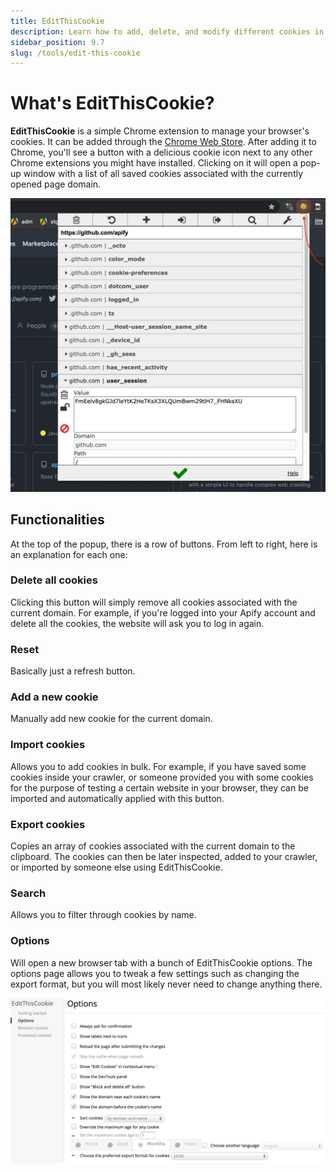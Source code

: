 ```yaml
---
title: EditThisCookie
description: Learn how to add, delete, and modify different cookies in your browser for testing purposes using the EditThisCookie chrome extension.
sidebar_position: 9.7
slug: /tools/edit-this-cookie
---
```


# [](#what-is-it) What's EditThisCookie?

**EditThisCookie** is a simple Chrome extension to manage your browser's cookies. It can be added through the [Chrome Web Store](https://chrome.google.com/webstore/category/extensions). After adding it to Chrome, you'll see a button with a delicious cookie icon next to any other Chrome extensions you might have installed. Clicking on it will open a pop-up window with a list of all saved cookies associated with the currently opened page domain.

![EditThisCookie popup](./images/edit-this-cookie-popup.webp)

## [](#functions) Functionalities

At the top of the popup, there is a row of buttons. From left to right, here is an explanation for each one:

### Delete all cookies

Clicking this button will simply remove all cookies associated with the current domain. For example, if you're logged into your Apify account and delete all the cookies, the website will ask you to log in again.

### Reset

Basically just a refresh button.

### Add a new cookie

Manually add new cookie for the current domain.

### Import cookies

Allows you to add cookies in bulk. For example, if you have saved some cookies inside your crawler, or someone provided you with some cookies for the purpose of testing a certain website in your browser, they can be imported and automatically applied with this button.

### Export cookies

Copies an array of cookies associated with the current domain to the clipboard. The cookies can then be later inspected, added to your crawler, or imported by someone else using EditThisCookie.

### Search

Allows you to filter through cookies by name.

### Options

Will open a new browser tab with a bunch of EditThisCookie options. The options page allows you to tweak a few settings such as changing the export format, but you will most likely never need to change anything there.

![EditThisCookie options](./images/edit-this-cookie-options.webp)
